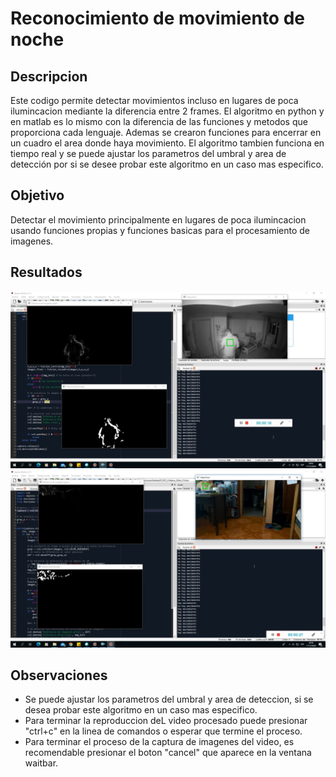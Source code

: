# Reconocimiento de movimiento de noche
## Descripcion
Este codigo permite detectar movimientos incluso en lugares de poca ilumincacion mediante la diferencia entre 2 frames. El algoritmo en python y en matlab es lo mismo con la diferencia de las funciones y metodos que proporciona cada lenguaje. 
Ademas se crearon funciones para encerrar en un cuadro el area donde haya movimiento. El algoritmo tambien funciona en tiempo real y se puede ajustar los parametros del umbral y area de detección por si se desee probar este algoritmo en un caso mas especifico.

## Objetivo
Detectar el movimiento principalmente en lugares de poca ilumincacion usando funciones propias y funciones basicas para el procesamiento de imagenes.

## Resultados
![](images/resultado_1.png)
![](images/resultado_2.png)

## Observaciones
- Se puede ajustar los parametros del umbral y area de deteccion, si se desea probar este algoritmo en un caso mas especifico.
- Para terminar la reproduccion deL video procesado puede presionar "ctrl+c" en la linea de comandos o esperar que termine el proceso.
- Para terminar el proceso de la captura de imagenes del video, es recomendable presionar el boton "cancel" que aparece en la ventana waitbar. 
